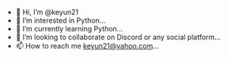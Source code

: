 - 👋 Hi, I’m @keyun21
- 👀 I’m interested in Python...
- 🌱 I’m currently learning Python...
- 💞️ I’m looking to collaborate on Discord or any social platform...
- 📫 How to reach me keyun21@yahoo.com...

<!---
keyun21/keyun21 is a ✨ special ✨ repository because its `README.md` (this file) appears on your GitHub profile.
You can click the Preview link to take a look at your changes.
--->
